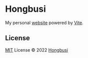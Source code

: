 # Hongbusi

My personal [website](https://hongbusi.com) powered by [Vite](https://vitejs.dev).

## License

[MIT](./LICENSE) License © 2022 [Hongbusi](https://github.com/Hongbusi) 
